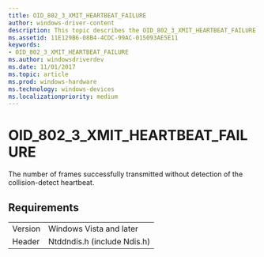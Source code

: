 ```yaml
---
title: OID_802_3_XMIT_HEARTBEAT_FAILURE
author: windows-driver-content
description: This topic describes the OID_802_3_XMIT_HEARTBEAT_FAILURE object identifier (OID).
ms.assetid: 11E129B6-08B4-4CDC-99AC-015093AE5E11
keywords:
- OID_802_3_XMIT_HEARTBEAT_FAILURE
ms.author: windowsdriverdev
ms.date: 11/01/2017
ms.topic: article
ms.prod: windows-hardware
ms.technology: windows-devices
ms.localizationpriority: medium
---
```


# OID_802_3_XMIT_HEARTBEAT_FAILURE

The number of frames successfully transmitted without detection of the collision-detect heartbeat.

## Requirements

| | |
| --- | --- |
| Version | Windows Vista and later |
| Header | Ntddndis.h (include Ndis.h) |

